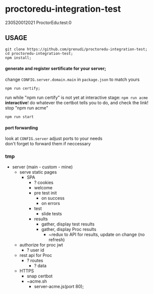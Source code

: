# proctoredu-integration-test
230520012021 ProctorEdu:test:0  
  
## USAGE
```
git clone https://github.com/grenudi/proctoredu-integration-test;
cd proctoredu-integration-test;
npm install;
```
#### generate and register sertificate for your server;
change ```CONFIG.server.domain.main``` in ```package.json``` to match yours
```
npm run certify;
```
run while "npm run certify" is not yet at interactive stage: ```npm run acme```  
**interactive**! do whatever the certbot tells you to do, and check the link!  
stop "npm run acme"  
```
npm run start
```
#### port forwarding
look at ```CONFIG.server``` adjust ports to your needs  
don't forget to forward them if neccessary  
   
### tmp
- server (main - custom - mine)
    - serve static pages
        - SPA
            - ? cookies
            - welcome
            - pre test init
                - on success
                - on errors
            - test
                - slide tests
            - results
                - gather, display test results
                - gather, display Proc results
                    - ~redux to API for results, update on change (no refresh)
    - authorize for proc jwt
        - ? user id
    - rest api for Proc
        - ? routes
            - ? data
    - HTTPS 
        - snap certbot
        - ~acme.sh
          - server-acme.js(port 80);



